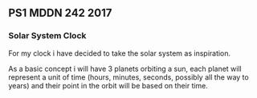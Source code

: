 ## PS1 MDDN 242 2017

### Solar System Clock

For my clock i have decided to take the solar system as inspiration. 

As a basic concept i will have 3 planets orbiting a sun, each planet will represent a unit of time (hours, minutes, seconds, possibly all the way to years)
and their point in the orbit will be based on their time.